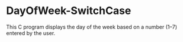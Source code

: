 # DayOfWeek-SwitchCase
This C program displays the day of the week based on a number (1–7) entered by the user.  
